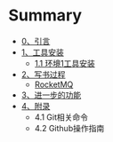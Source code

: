 # Summary

* [0、引言](README.md)
* [1、工具安装](chapter1.md)
  * [1.1 环境1工具安装](chapter1/section1.md)
* [2、写书过程](chapter2.md)
  * [RocketMQ](chapter2/duo-ren-xie-zuo-xie-shu-guo-cheng.md)
* [3、进一步的功能](chapter3.md)
* [4、附录](chapter4.md)
  * 4.1 Git相关命令
  * 4.2 Github操作指南


